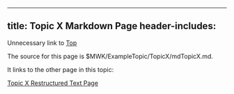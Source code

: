 
---
title: Topic X Markdown Page
header-includes:
    <meta
        name="description"
        content="based on https://github.com/a3n/miki"
    />
---

Unnecessary link to
[Top]($MWK/ExampleTopic/UnnecessaryNavigationFile.rst)

The source for this page is
$MWK/ExampleTopic/TopicX/mdTopicX.md.

It links to the other page in this topic:

[Topic X Restructured Text Page]($MWK/ExampleTopic/TopicX/rstTopicX.rst)

